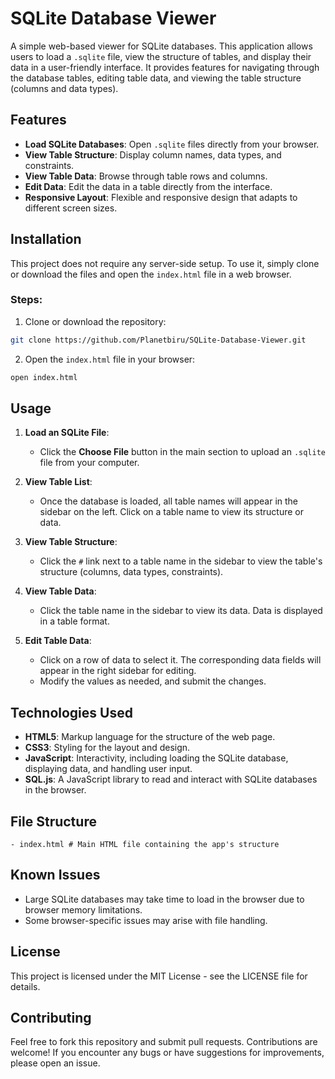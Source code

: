 
# SQLite Database Viewer

A simple web-based viewer for SQLite databases. This application allows users to load a `.sqlite` file, view the structure of tables, and display their data in a user-friendly interface. It provides features for navigating through the database tables, editing table data, and viewing the table structure (columns and data types).

## Features

-   **Load SQLite Databases**: Open `.sqlite` files directly from your browser.
-   **View Table Structure**: Display column names, data types, and constraints.
-   **View Table Data**: Browse through table rows and columns.
-   **Edit Data**: Edit the data in a table directly from the interface.
-   **Responsive Layout**: Flexible and responsive design that adapts to different screen sizes.

## Installation

This project does not require any server-side setup. To use it, simply clone or download the files and open the `index.html` file in a web browser.

### Steps:

1.  Clone or download the repository:

```bash
git clone https://github.com/Planetbiru/SQLite-Database-Viewer.git
```

2. Open the `index.html` file in your browser:

```bash
open index.html
```

## Usage

1.  **Load an SQLite File**:
    
    -   Click the **Choose File** button in the main section to upload an `.sqlite` file from your computer.
2.  **View Table List**:
    
    -   Once the database is loaded, all table names will appear in the sidebar on the left. Click on a table name to view its structure or data.
3.  **View Table Structure**:
    
    -   Click the `#` link next to a table name in the sidebar to view the table's structure (columns, data types, constraints).
4.  **View Table Data**:
    
    -   Click the table name in the sidebar to view its data. Data is displayed in a table format.
5.  **Edit Table Data**:
    
    -   Click on a row of data to select it. The corresponding data fields will appear in the right sidebar for editing.
    -   Modify the values as needed, and submit the changes.

## Technologies Used

-   **HTML5**: Markup language for the structure of the web page.
-   **CSS3**: Styling for the layout and design.
-   **JavaScript**: Interactivity, including loading the SQLite database, displaying data, and handling user input.
-   **SQL.js**: A JavaScript library to read and interact with SQLite databases in the browser.

## File Structure

```hash
- index.html # Main HTML file containing the app's structure
```

## Known Issues

-   Large SQLite databases may take time to load in the browser due to browser memory limitations.
-   Some browser-specific issues may arise with file handling.

## License

This project is licensed under the MIT License - see the LICENSE file for details.

## Contributing

Feel free to fork this repository and submit pull requests. Contributions are welcome! If you encounter any bugs or have suggestions for improvements, please open an issue.
